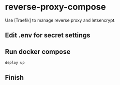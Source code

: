 # reverse-proxy-compose

Use [Traefik] to manage reverse proxy and letsencrypt.

## Edit .env for secret settings

## Run docker compose

```bash
deploy up
```

## Finish
